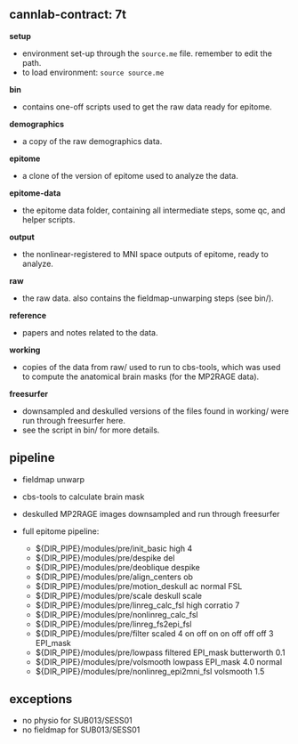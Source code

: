 cannlab-contract: 7t
--------------------

**setup**

+ environment set-up through the `source.me` file. remember to edit the path.
+ to load environment: `source source.me`


**bin**

+ contains one-off scripts used to get the raw data ready for epitome.

**demographics**

+ a copy of the raw demographics data.

**epitome**

+ a clone of the version of epitome used to analyze the data.

**epitome-data**

+ the epitome data folder, containing all intermediate steps, some qc, and helper scripts.

**output**

+ the nonlinear-registered to MNI space outputs of epitome, ready to analyze.

**raw**

+ the raw data. also contains the fieldmap-unwarping steps (see bin/).

**reference**

+ papers and notes related to the data.

**working**

+ copies of the data from raw/ used to run to cbs-tools, which was used to compute the anatomical brain masks (for the MP2RAGE data).

**freesurfer**

+ downsampled and deskulled versions of the files found in working/ were run through freesurfer here.
+ see the script in bin/ for more details.

pipeline
--------
+ fieldmap unwarp
+ cbs-tools to calculate brain mask
+ deskulled MP2RAGE images downsampled and run through freesurfer
+ full epitome pipeline:

    + ${DIR_PIPE}/modules/pre/init_basic high 4
    + ${DIR_PIPE}/modules/pre/despike del
    + ${DIR_PIPE}/modules/pre/deoblique despike
    + ${DIR_PIPE}/modules/pre/align_centers ob
    + ${DIR_PIPE}/modules/pre/motion_deskull ac normal FSL
    + ${DIR_PIPE}/modules/pre/scale deskull scale
    + ${DIR_PIPE}/modules/pre/linreg_calc_fsl high corratio 7
    + ${DIR_PIPE}/modules/pre/nonlinreg_calc_fsl
    + ${DIR_PIPE}/modules/pre/linreg_fs2epi_fsl
    + ${DIR_PIPE}/modules/pre/filter scaled 4 on off on on off off off 3 EPI_mask
    + ${DIR_PIPE}/modules/pre/lowpass filtered EPI_mask butterworth 0.1
    + ${DIR_PIPE}/modules/pre/volsmooth lowpass EPI_mask 4.0 normal
    + ${DIR_PIPE}/modules/pre/nonlinreg_epi2mni_fsl volsmooth 1.5

exceptions
----------

+ no physio for SUB013/SESS01
+ no fieldmap for SUB013/SESS01

